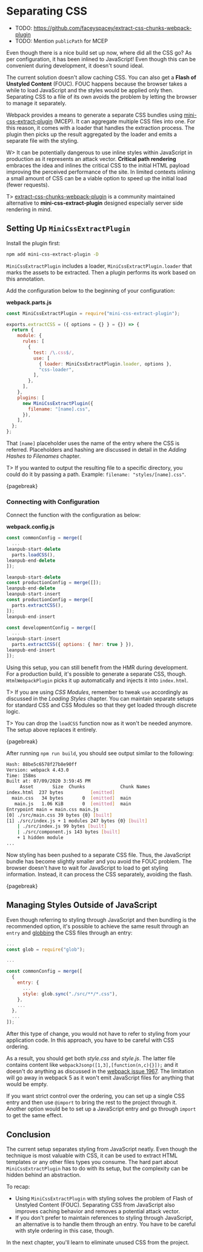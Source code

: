 # Separating CSS

- TODO: https://github.com/faceyspacey/extract-css-chunks-webpack-plugin
- TODO: Mention `publicPath` for MCEP

Even though there is a nice build set up now, where did all the CSS go? As per configuration, it has been inlined to JavaScript! Even though this can be convenient during development, it doesn't sound ideal.

The current solution doesn't allow caching CSS. You can also get a **Flash of Unstyled Content** (FOUC). FOUC happens because the browser takes a while to load JavaScript and the styles would be applied only then. Separating CSS to a file of its own avoids the problem by letting the browser to manage it separately.

Webpack provides a means to generate a separate CSS bundles using [mini-css-extract-plugin](https://www.npmjs.com/package/mini-css-extract-plugin) (MCEP). It can aggregate multiple CSS files into one. For this reason, it comes with a loader that handles the extraction process. The plugin then picks up the result aggregated by the loader and emits a separate file with the styling.

W> It can be potentially dangerous to use inline styles within JavaScript in production as it represents an attack vector. **Critical path rendering** embraces the idea and inlines the critical CSS to the initial HTML payload improving the perceived performance of the site. In limited contexts inlining a small amount of CSS can be a viable option to speed up the initial load (fewer requests).

T> [extract-css-chunks-webpack-plugin](https://github.com/faceyspacey/extract-css-chunks-webpack-plugin) is a community maintained alternative to **mini-css-extract-plugin** designed especially server side rendering in mind.

## Setting Up `MiniCssExtractPlugin`

Install the plugin first:

```bash
npm add mini-css-extract-plugin -D
```

`MiniCssExtractPlugin` includes a loader, `MiniCssExtractPlugin.loader` that marks the assets to be extracted. Then a plugin performs its work based on this annotation.

Add the configuration below to the beginning of your configuration:

**webpack.parts.js**

```javascript
const MiniCssExtractPlugin = require("mini-css-extract-plugin");

exports.extractCSS = ({ options = {} } = {}) => {
  return {
    module: {
      rules: [
        {
          test: /\.css$/,
          use: [
            { loader: MiniCssExtractPlugin.loader, options },
            "css-loader",
          ],
        },
      ],
    },
    plugins: [
      new MiniCssExtractPlugin({
        filename: "[name].css",
      }),
    ],
  };
};
```

That `[name]` placeholder uses the name of the entry where the CSS is referred. Placeholders and hashing are discussed in detail in the _Adding Hashes to Filenames_ chapter.

T> If you wanted to output the resulting file to a specific directory, you could do it by passing a path. Example: `filename: "styles/[name].css"`.

{pagebreak}

### Connecting with Configuration

Connect the function with the configuration as below:

**webpack.config.js**

```javascript
const commonConfig = merge([
  ...
leanpub-start-delete
  parts.loadCSS(),
leanpub-end-delete
]);

leanpub-start-delete
const productionConfig = merge([]);
leanpub-end-delete
leanpub-start-insert
const productionConfig = merge([
  parts.extractCSS(),
]);
leanpub-end-insert

const developmentConfig = merge([
  ...
leanpub-start-insert
  parts.extractCSS({ options: { hmr: true } }),
leanpub-end-insert
]);
```

Using this setup, you can still benefit from the HMR during development. For a production build, it's possible to generate a separate CSS, though. `HtmlWebpackPlugin` picks it up automatically and injects it into `index.html`.

T> If you are using _CSS Modules_, remember to tweak `use` accordingly as discussed in the _Loading Styles_ chapter. You can maintain separate setups for standard CSS and CSS Modules so that they get loaded through discrete logic.

T> You can drop the `loadCSS` function now as it won't be needed anymore. The setup above replaces it entirely.

{pagebreak}

After running `npm run build`, you should see output similar to the following:

```bash
Hash: 88be5c6578f27b8e90ff
Version: webpack 4.43.0
Time: 158ms
Built at: 07/09/2020 3:59:45 PM
     Asset       Size  Chunks             Chunk Names
index.html  237 bytes          [emitted]
  main.css   34 bytes       0  [emitted]  main
   main.js   1.06 KiB       0  [emitted]  main
Entrypoint main = main.css main.js
[0] ./src/main.css 39 bytes {0} [built]
[1] ./src/index.js + 1 modules 247 bytes {0} [built]
    | ./src/index.js 99 bytes [built]
    | ./src/component.js 143 bytes [built]
    + 1 hidden module
...
```

Now styling has been pushed to a separate CSS file. Thus, the JavaScript bundle has become slightly smaller and you avoid the FOUC problem. The browser doesn't have to wait for JavaScript to load to get styling information. Instead, it can process the CSS separately, avoiding the flash.

{pagebreak}

## Managing Styles Outside of JavaScript

Even though referring to styling through JavaScript and then bundling is the recommended option, it's possible to achieve the same result through an `entry` and [globbing](https://www.npmjs.com/package/glob) the CSS files through an entry:

```javascript
...
const glob = require("glob");

...

const commonConfig = merge([
  {
    entry: {
      ...
      style: glob.sync("./src/**/*.css"),
    },
    ...
  },
  ...
]);
```

After this type of change, you would not have to refer to styling from your application code. In this approach, you have to be careful with CSS ordering.

As a result, you should get both _style.css_ and _style.js_. The latter file contains content like `webpackJsonp([1,3],[function(n,c){}]);` and it doesn't do anything as discussed in the [webpack issue 1967](https://github.com/webpack/webpack/issues/1967). The limitation will go away in webpack 5 as it won't emit JavaScript files for anything that would be empty.

If you want strict control over the ordering, you can set up a single CSS entry and then use `@import` to bring the rest to the project through it. Another option would be to set up a JavaScript entry and go through `import` to get the same effect.

## Conclusion

The current setup separates styling from JavaScript neatly. Even though the technique is most valuable with CSS, it can be used to extract HTML templates or any other files types you consume. The hard part about `MiniCssExtractPlugin` has to do with its setup, but the complexity can be hidden behind an abstraction.

To recap:

- Using `MiniCssExtractPlugin` with styling solves the problem of Flash of Unstyled Content (FOUC). Separating CSS from JavaScript also improves caching behavior and removes a potential attack vector.
- If you don't prefer to maintain references to styling through JavaScript, an alternative is to handle them through an entry. You have to be careful with style ordering in this case, though.

In the next chapter, you'll learn to eliminate unused CSS from the project.
